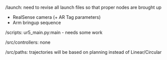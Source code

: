 /launch: need to revise all launch files so that proper nodes are brought up
- RealSense camera (+ AR Tag parameters)
- Arm bringup sequence

/scripts: ur5_main.py:main - needs some work 

/src/controllers: none

/src/paths: trajectories will be based on planning instead of Linear/Circular

